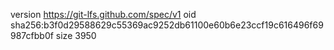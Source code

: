version https://git-lfs.github.com/spec/v1
oid sha256:b3f0d29588629c55369ac9252db61100e60b6e23ccf19c616496f69987cfbb0f
size 3950
